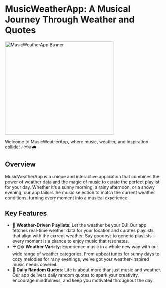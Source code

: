 # MusicWeatherApp: A Musical Journey Through Weather and Quotes

<img src="https://i.pinimg.com/originals/0e/f3/bb/0ef3bb66d9216fffcea9022628f7bb26.gif" alt="MusicWeatherApp Banner" width="350" height="300">

Welcome to MusicWeatherApp, where music, weather, and inspiration collide! 🎶☀️❄️🌧️

## Overview

MusicWeatherApp is a unique and interactive application that combines the power of weather data and the magic of music to curate the perfect playlist for your day. Whether it's a sunny morning, a rainy afternoon, or a snowy evening, our app tailors the music selection to match the current weather conditions, turning every moment into a musical experience.

## Key Features

- 🎵 **Weather-Driven Playlists**: Let the weather be your DJ! Our app fetches real-time weather data for your location and curates playlists that align with the current weather. Say goodbye to generic playlists – every moment is a chance to enjoy music that resonates.
- ☔🌞❄️ **Weather Variety**: Experience music in a whole new way with our wide range of weather categories. From upbeat tunes for sunny days to cozy melodies for rainy evenings, we've got your weather-inspired music needs covered.
- 🌟 **Daily Random Quotes**: Life is about more than just music and weather. Our app delivers daily random quotes to spark your creativity, encourage mindfulness, and keep you motivated throughout the day.
